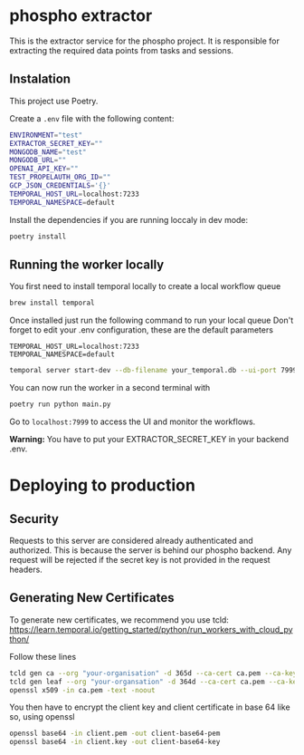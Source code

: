 # phospho extractor

This is the extractor service for the phospho project. It is responsible for extracting the required data points from tasks and sessions.

## Instalation

This project use Poetry.

Create a `.env` file with the following content:

```bash
ENVIRONMENT="test"
EXTRACTOR_SECRET_KEY=""
MONGODB_NAME="test"
MONGODB_URL=""
OPENAI_API_KEY=""
TEST_PROPELAUTH_ORG_ID=""
GCP_JSON_CREDENTIALS='{}'
TEMPORAL_HOST_URL=localhost:7233
TEMPORAL_NAMESPACE=default
```

Install the dependencies if you are running loccaly in dev mode:

```bash
poetry install
```

## Running the worker locally

You first need to install temporal locally to create a local workflow queue

```bash
brew install temporal
```

Once installed just run the following command to run your local queue
Don't forget to edit your .env configuration, these are the default parameters

```text .env
TEMPORAL_HOST_URL=localhost:7233
TEMPORAL_NAMESPACE=default
```

```bash
temporal server start-dev --db-filename your_temporal.db --ui-port 7999
```

You can now run the worker in a second terminal with

```bash
poetry run python main.py
```

Go to `localhost:7999` to access the UI and monitor the workflows.

**Warning:** You have to put your EXTRACTOR_SECRET_KEY in your backend .env.

# Deploying to production

## Security

Requests to this server are considered already authenticated and authorized. This is because the server is behind our phospho backend. Any request will be rejected if the secret key is not provided in the request headers.

## Generating New Certificates

To generate new certificates, we recommend you use tcld: https://learn.temporal.io/getting_started/python/run_workers_with_cloud_python/

Follow these lines

```bash
tcld gen ca --org "your-organisation" -d 365d --ca-cert ca.pem --ca-key ca.key
tcld gen leaf --org "your-organsation" -d 364d --ca-cert ca.pem --ca-key ca.key --cert client.pem --key client.key
openssl x509 -in ca.pem -text -noout
```

You then have to encrypt the client key and client certificate in base 64 like so, using openssl

```bash
openssl base64 -in client.pem -out client-base64-pem
openssl base64 -in client.key -out client-base64-key
```
